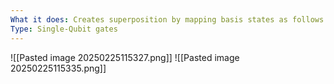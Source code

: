 ```yaml
---
What it does: Creates superposition by mapping basis states as follows below
Type: Single-Qubit gates
---
```

![[Pasted image 20250225115327.png]]
![[Pasted image 20250225115335.png]]